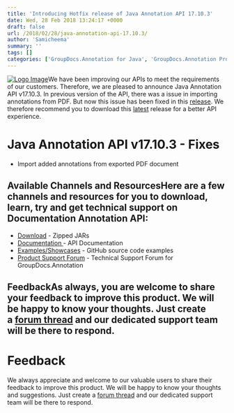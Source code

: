 ```yaml
---
title: 'Introducing Hotfix release of Java Annotation API 17.10.3'
date: Wed, 28 Feb 2018 13:24:17 +0000
draft: false
url: /2018/02/28/java-annotation-api-17.10.3/
author: 'Samicheema'
summary: ''
tags: []
categories: ['GroupDocs.Annotation for Java', 'GroupDocs.Annotation Product Family']
---
```


[![Logo Image](https://blog.groupdocs.com/wp-content/uploads/sites/4/2016/12/groupdocs-annotation-java.png)](https://products.groupdocs.com/annotation/java)We have been improving our APIs to meet the requirements of our customers. Therefore, we are pleased to announce Java Annotation API v17.10.3. In previous version of the API, there was a issue in importing annotations from PDF. But now this issue has been fixed in this [release](https://docs.groupdocs.com/display/annotationjava/GroupDocs.Annotation+for+Java+17.10.3+Release+Notes). We therefore recommend you to download this [latest](https://downloads.groupdocs.com/annotation/java) release for a better API experience.

# Java Annotation API v17.10.3 - Fixes

*   Import added annotations from exported PDF document

## Available Channels and ResourcesHere are a few channels and resources for you to download, learn, try and get technical support on **Documentation Annotation API**:

*   [Download](https://downloads.groupdocs.com/annotation/java) - Zipped JARs
*   [Documentation ](https://docs.groupdocs.com/display/annotationjava/Home)\- API Documentation
*   [Examples/Showcases](https://github.com/groupdocs-annotation/GroupDocs.Annotation-for-java "examples,showcases") - GitHub source code examples
*   [Product Support Forum](https://forum.groupdocs.com/c/annotation "Support forum") - Technical Support Forum for GroupDocs.Annotation

## FeedbackAs always, you are welcome to share your feedback to improve this product. We will be happy to know your thoughts. Just create a [forum thread](https://forum.groupdocs.com/c/annotation) and our dedicated support team will be there to respond.

# Feedback

We always appreciate and welcome to our valuable users to share their feedback to improve this product. We will be happy to know your thoughts and suggestions. Just create a [forum thread](https://forum.groupdocs.com/c/annotation) and our dedicated support team will be there to respond.




